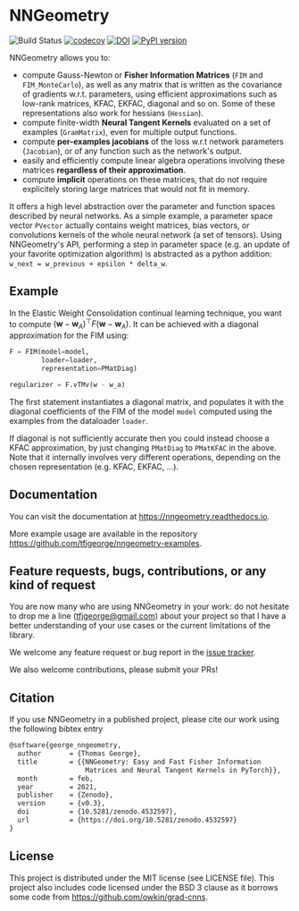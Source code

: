 # NNGeometry

![Build Status](https://github.com/tfjgeorge/nngeometry/actions/workflows/nngeometry.yml/badge.svg) [![codecov](https://codecov.io/gh/tfjgeorge/nngeometry/branch/master/graph/badge.svg)](https://codecov.io/gh/tfjgeorge/nngeometry) [![DOI](https://zenodo.org/badge/208082966.svg)](https://zenodo.org/badge/latestdoi/208082966) [![PyPI version](https://badge.fury.io/py/nngeometry.svg)](https://badge.fury.io/py/nngeometry)

NNGeometry allows you to:
 - compute Gauss-Newton or **Fisher Information Matrices** (`FIM` and `FIM_MonteCarlo`), as well as any matrix that is written as the covariance of gradients w.r.t. parameters, using efficient approximations such as low-rank matrices, KFAC, EKFAC, diagonal and so on. Some of these representations also work for hessians (`Hessian`).
 - compute finite-width **Neural Tangent Kernels** evaluated on a set of examples (`GramMatrix`), even for multiple output functions.
 - compute **per-examples jacobians** of the loss w.r.t network parameters (`Jacobian`), or of any function such as the network's output.
 - easily and efficiently compute linear algebra operations involving these matrices **regardless of their approximation**.
 - compute **implicit** operations on these matrices, that do not require explicitely storing large matrices that would not fit in memory.

It offers a high level abstraction over the parameter and function spaces described by neural networks. As a simple example, a parameter space vector `PVector` actually contains weight matrices, bias vectors, or convolutions kernels of the whole neural network (a set of tensors). Using NNGeometry's API, performing a step in parameter space (e.g. an update of your favorite optimization algorithm) is abstracted as a python addition: `w_next = w_previous + epsilon * delta_w`.

## Example

In the Elastic Weight Consolidation continual learning technique, you want to compute $`\left(\mathbf{w}-\mathbf{w}_{A}\right)^{\top}F\left(\mathbf{w}-\mathbf{w}_{A}\right)`$. It can be achieved with a diagonal approximation for the FIM using: 
```python
F = FIM(model=model,
        loader=loader,
        representation=PMatDiag)

regularizer = F.vTMv(w - w_a)
```
The first statement instantiates a diagonal matrix, and populates it with the diagonal coefficients of the FIM of the model `model` computed using the examples from the dataloader `loader`.

If diagonal is not sufficiently accurate then you could instead choose a KFAC approximation, by just changing `PMatDiag` to `PMatKFAC` in the above. Note that it internally involves very different operations, depending on the chosen representation (e.g. KFAC, EKFAC, ...).

## Documentation

You can visit the documentation at https://nngeometry.readthedocs.io.

More example usage are available in the repository https://github.com/tfjgeorge/nngeometry-examples.

## Feature requests, bugs, contributions, or any kind of request

You are now many who are using NNGeometry in your work: do not hesitate to drop me a line (tfjgeorge@gmail.com) about your project so that I have a better understanding of your use cases or the current limitations of the library.

We welcome any feature request or bug report in the [issue tracker](https://github.com/tfjgeorge/nngeometry/issues).

We also welcome contributions, please submit your PRs!

## Citation

If you use NNGeometry in a published project, please cite our work using the following bibtex entry

```tex
@software{george_nngeometry,
  author       = {Thomas George},
  title        = {{NNGeometry: Easy and Fast Fisher Information 
                   Matrices and Neural Tangent Kernels in PyTorch}},
  month        = feb,
  year         = 2021,
  publisher    = {Zenodo},
  version      = {v0.3},
  doi          = {10.5281/zenodo.4532597},
  url          = {https://doi.org/10.5281/zenodo.4532597}
}
```

## License

This project is distributed under the MIT license (see LICENSE file).
This project also includes code licensed under the BSD 3 clause as it borrows some code from https://github.com/owkin/grad-cnns.
